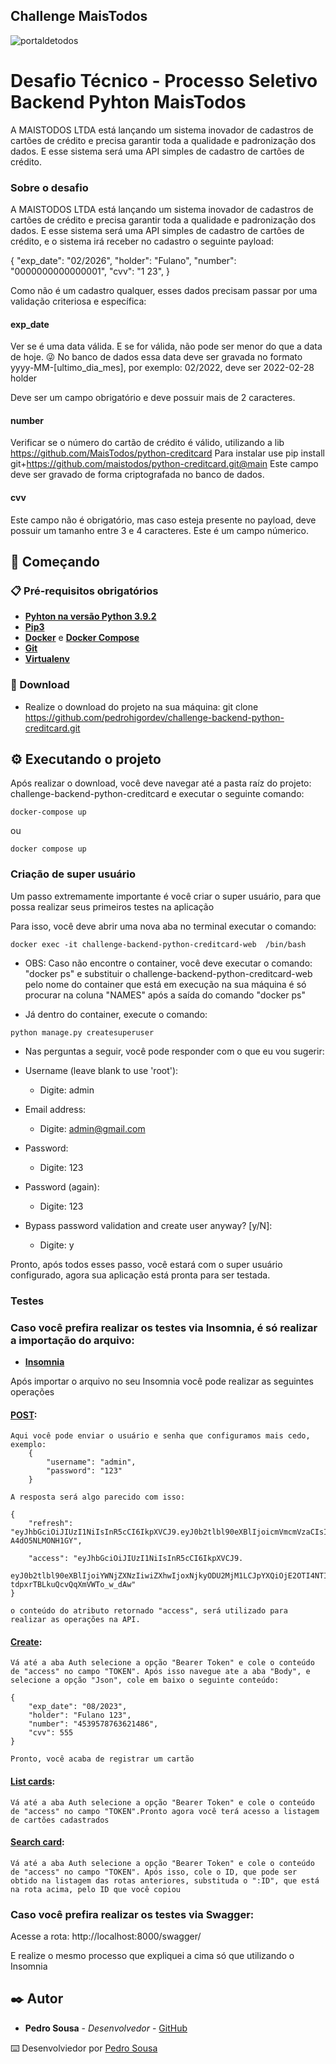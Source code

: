 ## Challenge MaisTodos

![portaldetodos](https://avatars0.githubusercontent.com/u/56608703?s=400&u=ae31a7a07d28895589b42ed0fcfc102c3d5bccff&v=4)


# Desafio Técnico - Processo Seletivo Backend Pyhton MaisTodos

A MAISTODOS LTDA está lançando um sistema inovador de cadastros de cartões de crédito e precisa garantir toda a qualidade e padronização dos dados. E esse sistema será uma API simples de cadastro de cartões de crédito.

### Sobre o desafio

A MAISTODOS LTDA está lançando um sistema inovador de cadastros de cartões de crédito e precisa garantir toda a qualidade e padronização dos dados. E esse sistema será uma API simples de cadastro de cartões de crédito, e o sistema irá receber no cadastro o seguinte payload:

{
    "exp_date": "02/2026",
    "holder": "Fulano",
    "number": "0000000000000001",
    "cvv": "1
    23",
}

Como não é um cadastro qualquer, esses dados precisam passar por uma validação criteriosa e específica:

#### exp_date

Ver se é uma data válida.
E se for válida, não pode ser menor do que a data de hoje. 😜
No banco de dados essa data deve ser gravada no formato yyyy-MM-[ultimo_dia_mes], por exemplo: 02/2022, deve ser 2022-02-28
holder

Deve ser um campo obrigatório e deve possuir mais de 2 caracteres.

#### number

Verificar se o número do cartão de crédito é válido, utilizando a lib https://github.com/MaisTodos/python-creditcard
Para instalar use pip install git+https://github.com/maistodos/python-creditcard.git@main
Este campo deve ser gravado de forma criptografada no banco de dados.

#### cvv

Este campo não é obrigatório, mas caso esteja presente no payload, deve possuir um tamanho entre 3 e 4 caracteres.
Este é um campo númerico.

## 🚀 Começando

### 📋 Pré-requisitos obrigatórios

- **[Pyhton na versão Python 3.9.2](https://www.python.org/downloads/release/python-392/)**
- **[Pip3](https://www.educative.io/answers/installing-pip3-in-ubuntu)**
- **[Docker](https://docs.docker.com/desktop/)** e **[Docker Compose](https://docs.docker.com/compose/)**
- **[Git](https://git-scm.com/)**
- **[Virtualenv](https://help.dreamhost.com/hc/en-us/articles/115000695551-Installing-and-using-virtualenv-with-Python-3)**

### 🔧 Download

- Realize o download do projeto na sua máquina: git clone https://github.com/pedrohigordev/challenge-backend-python-creditcard.git

## ⚙️ Executando o projeto

Após realizar o download, você deve navegar até a pasta raíz do projeto: challenge-backend-python-creditcard e executar o seguinte comando:

```
docker-compose up
```
ou

```
docker compose up
```

### Criação de super usuário

Um passo extremamente importante é você criar o super usuário, para que possa realizar seus primeiros testes na aplicação

Para isso, você deve abrir uma nova aba no terminal executar o comando: 


```
docker exec -it challenge-backend-python-creditcard-web  /bin/bash
```

- OBS: Caso não encontre o container, você deve executar o comando: "docker ps"
       e substituir o challenge-backend-python-creditcard-web pelo nome do container que está em execução na sua máquina é só procurar na coluna "NAMES" após a saída do comando "docker ps"

- Já dentro do container, execute o comando: 

```
python manage.py createsuperuser
```

- Nas perguntas a seguir, você pode responder com o que eu vou sugerir:

- Username (leave blank to use 'root'):
    - Digite: admin

- Email address:
    - Digite: admin@gmail.com

- Password:
    - Digite: 123

- Password (again):
    - Digite: 123

- Bypass password validation and create user anyway? [y/N]:
    - Digite: y

Pronto, após todos esses passo, você estará com o super usuário configurado,
agora sua aplicação está pronta para ser testada.


### Testes
### Caso você prefira realizar os testes via Insomnia, é só realizar a importação do arquivo:

- **[Insomnia](https://github.com/pedrohigordev/challenge-backend-python-creditcard/tree/develop/infra)**

Após importar o arquivo no seu Insomnia você pode realizar as seguintes operações

#### [POST](_.base_url/api/v1/token/):
    Aqui você pode enviar o usuário e senha que configuramos mais cedo, exemplo:
        {
	        "username": "admin",
	        "password": "123"
        }

    A resposta será algo parecido com isso:

    {
    	"refresh": "eyJhbGciOiJIUzI1NiIsInR5cCI6IkpXVCJ9.eyJ0b2tlbl90eXBlIjoicmVmcmVzaCIsImV4cCI6MTY5MjkzOTAzNSwiaWF0IjoxNjkyODUyNjM1LCJqdGkiOiJhZDk1NmFmZDhlM2U0OWUyODE0ZWM4ZGY5ZTk5MDFhZiIsInVzZXJfaWQiOjJ9.pdFkA5Z8Wd1F9aDCkWMNI852mdYQ-A4dO5NLMONH1GY",
	
        "access": "eyJhbGciOiJIUzI1NiIsInR5cCI6IkpXVCJ9.
        eyJ0b2tlbl90eXBlIjoiYWNjZXNzIiwiZXhwIjoxNjkyODU2MjM1LCJpYXQiOjE2OTI4NTI2MzUsImp0aSI6ImIyYWU2MDg2ODcyMjQyODdiMmMxYTdmM2QzZmNmMDliIiwidXNlcl9pZCI6Mn0.tsd_C657VLfScVL-tdpxrTBLkuQcvQqXmVWTo_w_dAw"
    }

    o conteúdo do atributo retornado "access", será utilizado para realizar as operações na API.

#### [Create](_.base_url/api/v1/cards/):
    Vá até a aba Auth selecione a opção "Bearer Token" e cole o conteúdo de "access" no campo "TOKEN". Após isso navegue ate a aba "Body", e selecione a opção "Json", cole em baixo o seguinte conteúdo:

    {
        "exp_date": "08/2023",
        "holder": "Fulano 123",
        "number": "4539578763621486",
        "cvv": 555
    }

    Pronto, você acaba de registrar um cartão
#### [List cards](_.base_url/api/v1/cards/):
    Vá até a aba Auth selecione a opção "Bearer Token" e cole o conteúdo de "access" no campo "TOKEN".Pronto agora você terá acesso a listagem de cartões cadastrados

#### [Search card](_.base_url/api/v1/cards/:ID):
    Vá até a aba Auth selecione a opção "Bearer Token" e cole o conteúdo de "access" no campo "TOKEN". Após isso, cole o ID, que pode ser obtido na listagem das rotas anteriores, substituda o ":ID", que está na rota acima, pelo ID que você copiou


### Caso você prefira realizar os testes via Swagger:
Acesse a rota: http://localhost:8000/swagger/

E realize o mesmo processo que expliquei a cima só que utilizando o Insomnia
## ✒️ Autor

- **Pedro Sousa** - _Desenvolvedor_ - [GitHub](https://github.com/pedrohigordev)

⌨️ Desenvolviedor por [Pedro Sousa](https://www.linkedin.com/in/pedrohigor/)